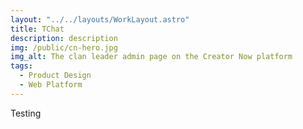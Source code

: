 ```yaml
---
layout: "../../layouts/WorkLayout.astro"
title: TChat
description: description
img: /public/cn-hero.jpg
img_alt: The clan leader admin page on the Creator Now platform
tags:
  - Product Design
  - Web Platform
---
```


Testing
